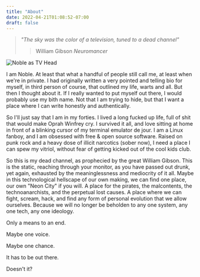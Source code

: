 ```yaml
---
title: "About"
date: 2022-04-21T01:08:52-07:00
draft: false
---
```

>*"The sky was the color of a television, tuned to a dead channel"*
>
>>William Gibson  *Neuromancer*

![Noble as TV Head](/img/tvhead.jpeg)

I am Noble. At least that what a handful of people still call me, at least when we're in private. I had originally written a very pointed and telling bio for myself, in third person of course, that outlined my life, warts and all. But then I thought about it. If I really wanted to put myself out there, I would probably use my bith name. Not that I am trying to hide, but that I want a place where I can write honestly and authentically. 

So I'll just say that I am in my forties. I lived a long fucked up life, full of shit that would make Oprah Winfrey cry. I survived it all, and love sitting at home in front of a blinking cursor of my terminal emulator de jour. I am a Linux fanboy, and I am obsessed with free & open source software. Raised on punk rock and a heavy dose of illicit narcotics (sober now), I need a place I can spew my vitriol, without fear of getting kicked out of the cool kids club.

So this is my dead channel, as prophecied by the great William Gibson. This is the static, reaching through your monitor, as you have passed out drunk, yet again, exhausted by the meaninglessness and mediocrity of it all. Maybe in this technological hellscape of our own making, we can find one place, our own "Neon City" if you will. A place for the pirates, the malcontents, the technoanarchists, and the perpetual lost causes. A place where we can fight, scream, hack, and find any form of personal evolution that we allow ourselves. Because we will no longer be beholden to any one system, any one tech, any one ideology. 

Only a means to an end. 

Maybe one voice. 

Maybe one chance. 

It has to be out there. 

Doesn't it? 
